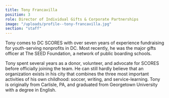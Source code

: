 ```yaml
---
title: Tony Francavilla
position: 3
role: Director of Individual Gifts & Corporate Partnerships
image: "/uploads/profile--tony-francavilla.jpg"
section: "staff"
---
```


Tony comes to DC SCORES with over seven years of experience fundraising for youth-serving nonprofits in DC. Most recently, he was the major gifts officer at The SEED Foundation, a network of public boarding schools.

Tony spent several years as a donor, volunteer, and advocate for SCORES before officially joining the team. He can still hardly believe that an organization exists in his city that combines the three most important activities of his own childhood: soccer, writing, and service-learning. Tony is originally from Carlisle, PA, and graduated from Georgetown University with a degree in English.